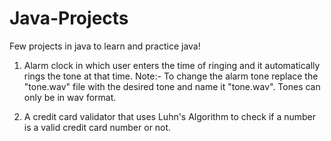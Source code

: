 # Java-Projects
Few projects in java to learn and practice java!

1. Alarm clock in which user enters the time of ringing and it automatically rings the tone at that time. Note:- To change the alarm tone replace the "tone.wav" file with the desired tone and name it "tone.wav". Tones can only be in wav format.

2. A credit card validator that uses Luhn's Algorithm to check if a number is a valid credit card number or not. 
